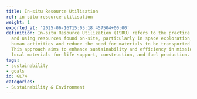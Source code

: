```yaml
---
title: In-situ Resource Utilisation
ref: in-situ-resource-utilisation
weight: 1
exported_at: '2025-06-16T15:05:18.457504+00:00'
definition: In-situ Resource Utilization (ISRU) refers to the practice of harnessing
  and using resources found on-site, particularly in space exploration, to support
  human activities and reduce the need for materials to be transported from Earth.
  This approach aims to enhance sustainability and efficiency in missions by utilizing
  local materials for life support, construction, and fuel production.
tags:
- sustainability
- goals
id: GL74
categories:
- Sustainability & Environment
---
```


